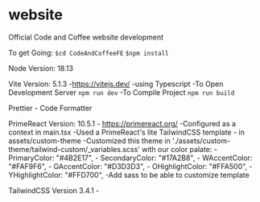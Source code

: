# website

Official Code and Coffee website development

To get Going:
`$cd CodeAndCoffeeFE`
`$npm install`

Node Version: 18.13

Vite Version: 5.1.3 -https://vitejs.dev/
-using Typescript
-To Open Development Server
`npm run dev`
-To Compile Project
`npm run build`

Prettier - Code Formatter

PrimeReact Version: 10.5.1 - https://primereact.org/
-Configured as a context in main.tsx
-Used a PrimeReact's lite TailwindCSS template - in assets/custom-theme
-Customized this theme in './assets/custom-theme/tailwind-custom/\_variables.scss' with our color palate: - PrimaryColor: "#4B2E17", - SecondaryColor: "#17A2B8", - WAccentColor: "#FAF9F6", - GAccentColor: "#D3D3D3", - OHighlightColor: "#FFA500", - YHighlightColor: "#FFD700",
-Add sass to be able to customize template

TailwindCSS Version 3.4.1 -
